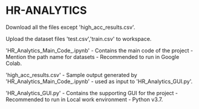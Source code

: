 # HR-ANALYTICS
Download all the files except 'high_acc_results.csv'.

Upload the dataset files 'test.csv','train.csv' to workspace.

'HR_Analytics_Main_Code_.ipynb' - Contains the main code of the project - Mention the path name for datasets - Recommended to run in Google Colab.

'high_acc_results.csv' - Sample output generated by 'HR_Analytics_Main_Code_.ipynb' - used as input to 'HR_Analytics_GUI.py'.

'HR_Analytics_GUI.py' - Contains the supporting GUI for the project - Recommended to run in Local work environment - Python v3.7. 
